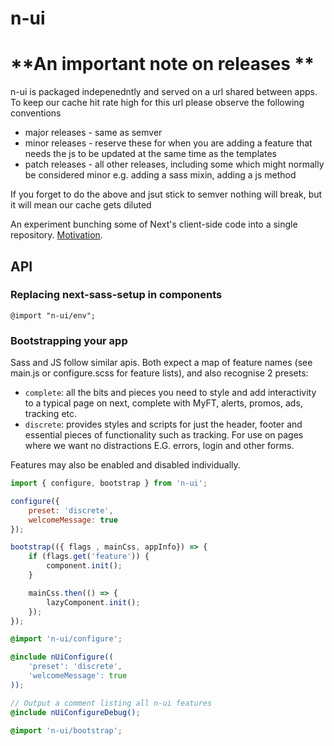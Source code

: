 # n-ui

# **An important note on releases **

n-ui is packaged indepenedntly and served on a url shared between apps. To keep our cache hit rate high for this url please observe the following conventions

- major releases - same as semver
- minor releases - reserve these for when you are adding a feature that needs the js to be updated at the same time as the templates
- patch releases - all other releases, including some which might normally be considered minor e.g. adding a sass mixin, adding a js method

If you forget to do the above and jsut stick to semver nothing will break, but it will mean our cache gets diluted

An experiment bunching some of Next's client-side code into a single repository. [Motivation](Explainer.md).

## API

### Replacing next-sass-setup in components

`@import "n-ui/env";`

### Bootstrapping your app

Sass and JS follow similar apis. Both expect a map of feature names (see main.js or configure.scss for feature lists), and also recognise 2 presets:

- `complete`: all the bits and pieces you need to style and add interactivity to a typical page on next, complete with MyFT, alerts, promos, ads, tracking etc.
- `discrete`: provides styles and scripts for just the header, footer and essential pieces of functionality such as tracking. For use on pages where we want no distractions E.G. errors, login and other forms.

Features may also be enabled and disabled individually.

```js
import { configure, bootstrap } from 'n-ui';

configure({
	preset: 'discrete',
	welcomeMessage: true
});

bootstrap(({ flags , mainCss, appInfo}) => {
	if (flags.get('feature')) {
		component.init();
	}

	mainCss.then(() => {
		lazyComponent.init();
	});
});
```

```scss
@import 'n-ui/configure';

@include nUiConfigure((
	'preset': 'discrete',
	'welcomeMessage': true
));

// Output a comment listing all n-ui features
@include nUiConfigureDebug();

@import 'n-ui/bootstrap';
```
